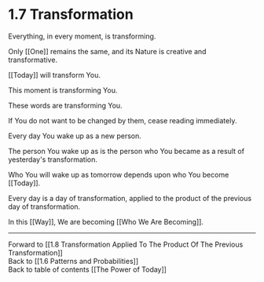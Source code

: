 # 1.7 Transformation

Everything, in every moment, is transforming. 

Only [[One]] remains the same, and its Nature is creative and transformative. 

[[Today]] will transform You.  

This moment is transforming You. 

These words are transforming You.  

If You do not want to be changed by them, cease reading immediately.  

Every day You wake up as a new person.  

The person You wake up as is the person who You became as a result of yesterday's transformation.  

Who You will wake up as tomorrow depends upon who You become [[Today]].  

Every day is a day of transformation, applied to the product of the previous day of transformation. 

In this [[Way]], We are becoming [[Who We Are Becoming]].

___

Forward to [[1.8 Transformation Applied To The Product Of The Previous Transformation]]  
Back to [[1.6 Patterns and Probabilities]]  
Back to table of contents [[The Power of Today]]  